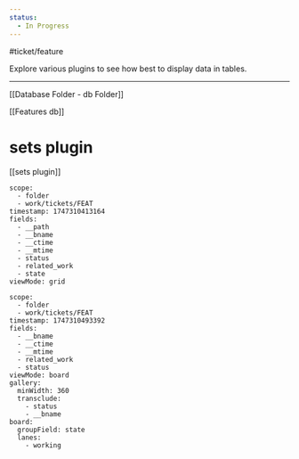 ```yaml
---
status:
  - In Progress
---
```

#ticket/feature

Explore various plugins to see how best to display data in tables.
___

[[Database Folder - db Folder]]

[[Features db]]

# sets plugin
[[sets plugin]]

```set
scope:
  - folder
  - work/tickets/FEAT
timestamp: 1747310413164
fields:
  - __path
  - __bname
  - __ctime
  - __mtime
  - status
  - related_work
  - state
viewMode: grid

```

```set
scope:
  - folder
  - work/tickets/FEAT
timestamp: 1747310493392
fields:
  - __bname
  - __ctime
  - __mtime
  - related_work
  - status
viewMode: board
gallery:
  minWidth: 360
  transclude:
    - status
    - __bname
board:
  groupField: state
  lanes:
    - working

```
